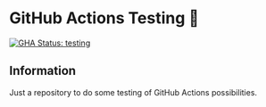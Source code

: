 # GitHub Actions Testing 🧰 #

[![GHA Status: testing](https://github.com/mcdonnnj/github-actions-testing/workflows/testing/badge.svg)](https://github.com/mcdonnnj/github-actions-testing/actions/workflows/testing.yml)

## Information ##

Just a repository to do some testing of GitHub Actions possibilities.
